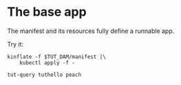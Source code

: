 # The base app

The manifest and its resources fully define a runnable app.

Try it:

<!-- @runKinflate @demo -->
```
kinflate -f $TUT_DAM/manifest |\
    kubectl apply -f -
```

<!-- @query @demo -->
```
tut-query tuthello peach
```
